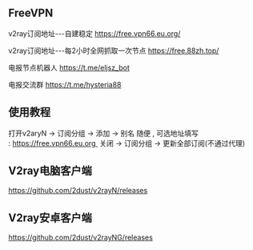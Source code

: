 ## FreeVPN
v2ray订阅地址---自建稳定 https://free.vpn66.eu.org/


v2ray订阅地址---每2小时全网抓取一次节点 https://free.88zh.top/


电报节点机器人 https://t.me/eljsz_bot


电报交流群 https://t.me/hysteria88


## 使用教程
打开v2aryN -> 订阅分组 -> 添加 -> 别名 随便 , 可选地址填写 : https://free.vpn66.eu.org  关闭 -> 订阅分组 -> 更新全部订阅(不通过代理)

## V2ray电脑客户端
https://github.com/2dust/v2rayN/releases

## V2ray安卓客户端
https://github.com/2dust/v2rayNG/releases
